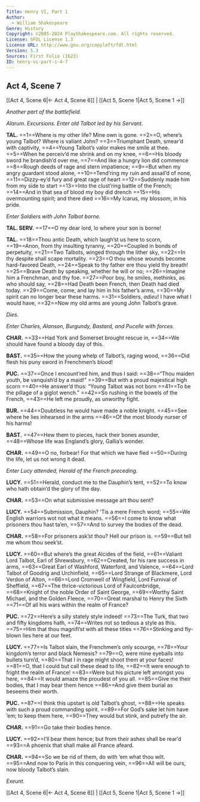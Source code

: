 ```yaml
---
Title: Henry VI, Part 1
Author: 
  - William Shakespeare
Genre: History
Copyright: ©2005-2024 PlayShakespeare.com. All rights reserved.
License: GFDL License 1.3
License URL: http://www.gnu.org/copyleft/fdl.html
Version: 5.3
Sources: First Folio (1623)
ID: henry-vi-part-i-4-7
---
```


## Act 4, Scene 7
[[Act 4, Scene 6|← Act 4, Scene 6]] | [[Act 5, Scene 1|Act 5, Scene 1 →]]

*Another part of the battlefield.*

*Alarum. Excursions. Enter old Talbot led by his Servant.*

**TAL.**
==1==Where is my other life? Mine own is gone.
==2==O, where’s young Talbot? Where is valiant John?
==3==Triumphant Death, smear’d with captivity,
==4==Young Talbot’s valor makes me smile at thee.
==5==When he perceiv’d me shrink and on my knee,
==6==His bloody sword he brandish’d over me,
==7==And like a hungry lion did commence
==8==Rough deeds of rage and stern impatience;
==9==But when my angry guardant stood alone,
==10==Tend’ring my ruin and assail’d of none,
==11==Dizzy-ey’d fury and great rage of heart
==12==Suddenly made him from my side to start
==13==Into the clust’ring battle of the French;
==14==And in that sea of blood my boy did drench
==15==His overmounting spirit; and there died
==16==My Icarus, my blossom, in his pride.

*Enter Soldiers with John Talbot borne.*

**TAL. SERV.**
==17==O my dear lord, lo where your son is borne!

**TAL.**
==18==Thou antic Death, which laugh’st us here to scorn,
==19==Anon, from thy insulting tyranny,
==20==Coupled in bonds of perpetuity,
==21==Two Talbots, winged through the lither sky,
==22==In thy despite shall scape mortality.
==23==O thou whose wounds become hard-favored Death,
==24==Speak to thy father ere thou yield thy breath!
==25==Brave Death by speaking, whether he will or no;
==26==Imagine him a Frenchman, and thy foe.
==27==Poor boy, he smiles, methinks, as who should say,
==28==Had Death been French, then Death had died today.
==29==Come, come, and lay him in his father’s arms,
==30==My spirit can no longer bear these harms.
==31==Soldiers, *adieu*! I have what I would have,
==32==Now my old arms are young John Talbot’s grave.

*Dies.*

*Enter Charles, Alanson, Burgundy, Bastard, and Pucelle with forces.*

**CHAR.**
==33==Had York and Somerset brought rescue in,
==34==We should have found a bloody day of this.

**BAST.**
==35==How the young whelp of Talbot’s, raging wood,
==36==Did flesh his puny sword in Frenchmen’s blood!

**PUC.**
==37==Once I encount’red him, and thus I said:
==38==“Thou maiden youth, be vanquish’d by a maid!”
==39==But with a proud majestical high scorn
==40==He answer’d thus: “Young Talbot was not born
==41==To be the pillage of a giglot wench.”
==42==So rushing in the bowels of the French,
==43==He left me proudly, as unworthy fight.

**BUR.**
==44==Doubtless he would have made a noble knight.
==45==See where he lies inhearsed in the arms
==46==Of the most bloody nurser of his harms!

**BAST.**
==47==Hew them to pieces, hack their bones asunder,
==48==Whose life was England’s glory, Gallia’s wonder.

**CHAR.**
==49==O no, forbear! For that which we have fled
==50==During the life, let us not wrong it dead.

*Enter Lucy attended, Herald of the French preceding.*

**LUCY.**
==51==Herald, conduct me to the Dauphin’s tent,
==52==To know who hath obtain’d the glory of the day.

**CHAR.**
==53==On what submissive message art thou sent?

**LUCY.**
==54==Submission, Dauphin? ’Tis a mere French word;
==55==We English warriors wot not what it means.
==56==I come to know what prisoners thou hast ta’en,
==57==And to survey the bodies of the dead.

**CHAR.**
==58==For prisoners ask’st thou? Hell our prison is.
==59==But tell me whom thou seek’st.

**LUCY.**
==60==But where’s the great Alcides of the field,
==61==Valiant Lord Talbot, Earl of Shrewsbury,
==62==Created, for his rare success in arms,
==63==Great Earl of Washford, Waterford, and Valence,
==64==Lord Talbot of Goodrig and Urchinfield,
==65==Lord Strange of Blackmere, Lord Verdon of Alton,
==66==Lord Cromwell of Wingfield, Lord Furnival of Sheffield,
==67==The thrice-victorious Lord of Faulconbridge,
==68==Knight of the noble Order of Saint George,
==69==Worthy Saint Michael, and the Golden Fleece,
==70==Great marshal to Henry the Sixth
==71==Of all his wars within the realm of France?

**PUC.**
==72==Here’s a silly stately style indeed!
==73==The Turk, that two and fifty kingdoms hath,
==74==Writes not so tedious a style as this.
==75==Him that thou magnifi’st with all these titles
==76==Stinking and fly-blown lies here at our feet.

**LUCY.**
==77==Is Talbot slain, the Frenchmen’s only scourge,
==78==Your kingdom’s terror and black Nemesis?
==79==O, were mine eyeballs into bullets turn’d,
==80==That I in rage might shoot them at your faces!
==81==O, that I could but call these dead to life,
==82==It were enough to fright the realm of France!
==83==Were but his picture left amongst you here,
==84==It would amaze the proudest of you all.
==85==Give me their bodies, that I may bear them hence
==86==And give them burial as beseems their worth.

**PUC.**
==87==I think this upstart is old Talbot’s ghost,
==88==He speaks with such a proud commanding spirit.
==89==For God’s sake let him have ’em; to keep them here,
==90==They would but stink, and putrefy the air.

**CHAR.**
==91==Go take their bodies hence.

**LUCY.**
==92==I’ll bear them hence; but from their ashes shall be rear’d
==93==A phoenix that shall make all France afeard.

**CHAR.**
==94==So we be rid of them, do with ’em what thou wilt.
==95==And now to Paris in this conquering vein,
==96==All will be ours, now bloody Talbot’s slain.

*Exeunt.*

[[Act 4, Scene 6|← Act 4, Scene 6]] | [[Act 5, Scene 1|Act 5, Scene 1 →]]